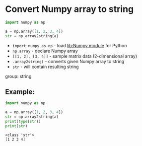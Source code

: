 # Convert Numpy array to string

```python
import numpy as np

a = np.array([1, 2, 3, 4])
str = np.array2string(a)
```

- `import numpy as np` - load [lib:Numpy module](/python-numpy/how-to-install-python-numpy-lib) for Python
- `np.array` - declare Numpy array
- `[[1, 2], [3, 4]]` - sample matrix data (2-dimensional array)
- `.array2string(` - converts given Numpy array to string
- `str` - will contain resulting string

group: string

## Example: 
```python
import numpy as np

a = np.array([1, 2, 3, 4])
str = np.array2string(a)
print(type(str))
print(str)
```
```
<class 'str'>
[1 2 3 4]

```

